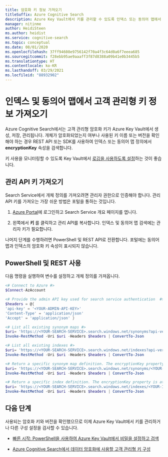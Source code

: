 ```yaml
---
title: 암호화 키 정보 가져오기
titleSuffix: Azure Cognitive Search
description: Azure Key Vault에서 키를 관리할 수 있도록 인덱스 또는 동의어 맵에서 사용되는 암호화 키 이름 및 버전을 검색합니다.
manager: nitinme
author: HeidiSteen
ms.author: heidist
ms.service: cognitive-search
ms.topic: conceptual
ms.date: 08/01/2020
ms.openlocfilehash: 37ff94608e9756142f70a4f3c64d0a6f7eeea685
ms.sourcegitcommit: f28ebb95ae9aaaff3f87d8388a09b41e0b3445b5
ms.translationtype: HT
ms.contentlocale: ko-KR
ms.lasthandoff: 03/29/2021
ms.locfileid: "88932902"
---
```

# <a name="get-customer-managed-key-information-from-indexes-and-synonym-maps"></a>인덱스 및 동의어 맵에서 고객 관리형 키 정보 가져오기

Azure Cognitive Search에서는 고객 관리형 암호화 키가 Azure Key Vault에서 생성, 저장, 관리됩니다. 개체가 암호화되었는지 여부나 사용된 키 이름 또는 버전을 확인해야 하는 경우 REST API 또는 SDK를 사용하여 인덱스 또는 동의어 맵 정의에서 **encryptionKey** 속성을 검색합니다. 

키 사용을 모니터링할 수 있도록 Key Vault에서 [로깅을 사용하도록 설정](../key-vault/general/logging.md)하는 것이 좋습니다.

## <a name="get-the-admin-api-key"></a>관리 API 키 가져오기

Search Service에서 개체 정의를 가져오려면 관리자 권한으로 인증해야 합니다. 관리 API 키를 가져오는 가장 쉬운 방법은 포털을 통하는 것입니다.

1. [Azure Portal](https://portal.azure.com/)에 로그인하고 Search Service 개요 페이지를 엽니다.

1. 왼쪽에서 **키** 를 클릭하고 관리 API를 복사합니다. 인덱스 및 동의어 맵 검색에는 관리자 키가 필요합니다.

나머지 단계를 수행하려면 PowerShell 및 REST API로 전환합니다. 포털에는 동의어 맵과 인덱스의 암호화 키 속성이 표시되지 않습니다.

## <a name="use-powershell-and-rest"></a>PowerShell 및 REST 사용

다음 명령을 실행하여 변수를 설정하고 개체 정의를 가져옵니다.

```powershell
<# Connect to Azure #>
$Connect-AzAccount

<# Provide the admin API key used for search service authentication  #>
$headers = @{
'api-key' = '<YOUR-ADMIN-API-KEY>'
'Content-Type' = 'application/json'
'Accept' = 'application/json' }

<# List all existing synonym maps #>
$uri= 'https://<YOUR-SEARCH-SERVICE>.search.windows.net/synonyms?api-version=2020-06-30&$select=name'
Invoke-RestMethod -Uri $uri -Headers $headers | ConvertTo-Json

<# List all existing indexes #>
$uri= 'https://<YOUR-SEARCH-SERVICE>.search.windows.net/indexes?api-version=2020-06-30&$select=name'
Invoke-RestMethod -Uri $uri -Headers $headers | ConvertTo-Json

<# Return a specific synonym map definition. The encryptionKey property is at the end #>
$uri= 'https://<YOUR-SEARCH-SERVICE>.search.windows.net/synonyms/<YOUR-SYNONYM-MAP-NAME>?api-version=2020-06-30'
Invoke-RestMethod -Uri $uri -Headers $headers | ConvertTo-Json

<# Return a specific index definition. The encryptionKey property is at the end #>
$uri= 'https://<YOUR-SEARCH-SERVICE>.search.windows.net/indexes/<YOUR-INDEX-NAME>?api-version=2020-06-30'
Invoke-RestMethod -Uri $uri -Headers $headers | ConvertTo-Json
```

## <a name="next-steps"></a>다음 단계

사용되는 암호화 키와 버전을 확인했으므로 이제 Azure Key Vault에서 키를 관리하거나 다른 구성 설정을 검사할 수 있습니다.

+ [빠른 시작: PowerShell을 사용하여 Azure Key Vault에서 비밀을 설정하고 검색](../key-vault/secrets/quick-create-powershell.md)

+ [Azure Cognitive Search에서 데이터 암호화에 사용할 고객 관리형 키 구성](search-security-manage-encryption-keys.md)